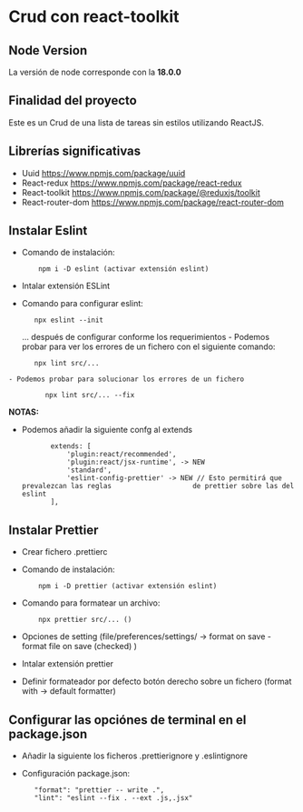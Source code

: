# Crud con react-toolkit
## Node Version
La versión de node corresponde con la **18.0.0**

## Finalidad del proyecto
Este es un Crud de una lista de tareas sin estilos utilizando ReactJS.

## Librerías significativas
 - Uuid 
	https://www.npmjs.com/package/uuid
 - React-redux
	https://www.npmjs.com/package/react-redux
 - React-toolkit
    https://www.npmjs.com/package/@reduxjs/toolkit
 - React-router-dom
    https://www.npmjs.com/package/react-router-dom


## Instalar Eslint

   - Comando de instalación:
			   
			 npm i -D eslint (activar extensión eslint)
			   
   - Intalar extensión ESLint
   
   - Comando para configurar eslint: 

			npx eslint --init 
			
     ... después de configurar conforme los requerimientos
    - Podemos probar para ver los errores de un fichero con el siguiente comando:
    
		    npx lint src/...
		    
    - Podemos probar para solucionar los errores de un fichero
   
		     npx lint src/... --fix

   **NOTAS:** 
   
   - Podemos añadir la siguiente confg al extends 
        
		        extends: [
		            'plugin:react/recommended',
		            'plugin:react/jsx-runtime', -> NEW
		            'standard',
		            'eslint-config-prettier' -> NEW // Esto permitirá que prevalezcan las reglas 			        de prettier sobre las del eslint
		        ],


## Instalar Prettier
   - Crear fichero .prettierc
   - Comando de instalación: 
  
			 npm i -D prettier (activar extensión eslint)
			 
   - Comando para formatear un archivo: 
   
			 npx prettier src/... ()
			   
   - Opciones de setting (file/preferences/settings/ -> format on save - format file on save (checked) )
   - Intalar extensión prettier
   - Definir formateador por defecto botón derecho sobre un fichero (format with -> default formatter)
    
## Configurar las opciónes de terminal en el package.json

   - Añadir la siguiente los ficheros .prettierignore y .eslintignore
   - Configuración package.json:
   
            "format": "prettier -- write .",
            "lint": "eslint --fix . --ext .js,.jsx"
	